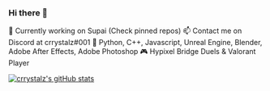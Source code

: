 ### Hi there 👋
🔭 Currently working on Supai (Check pinned repos)
📫 Contact me on Discord at crrystalz#001
💼 Python, C++, Javascript, Unreal Engine, Blender, Adobe After Effects, Adobe Photoshop
🎮 Hypixel Bridge Duels & Valorant Player

[![crrystalz's gitHub stats](https://github-readme-stats.vercel.app/api?username=crrystalz)](https://github.com/anuraghazra/github-readme-stats)
